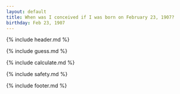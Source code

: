 ```yaml
---
layout: default
title: When was I conceived if I was born on February 23, 1907?
birthday: Feb 23, 1907
---
```


{% include header.md %}

{% include guess.md %}

{% include calculate.md %}

{% include safety.md %}

{% include footer.md %}



